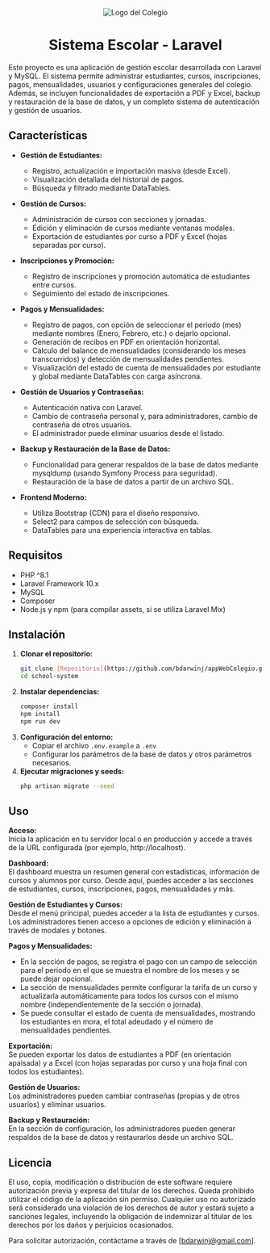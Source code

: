 <p align="center">
  <img src="https://i.ibb.co/vCJYT469/logo.png" alt="Logo del Colegio" />
</p>

<h1 align="center">Sistema Escolar - Laravel</h1>

Este proyecto es una aplicación de gestión escolar desarrollada con Laravel y MySQL. El sistema permite administrar estudiantes, cursos, inscripciones, pagos, mensualidades, usuarios y configuraciones generales del colegio. Además, se incluyen funcionalidades de exportación a PDF y Excel, backup y restauración de la base de datos, y un completo sistema de autenticación y gestión de usuarios.

## Características

- **Gestión de Estudiantes:**  
  - Registro, actualización e importación masiva (desde Excel).
  - Visualización detallada del historial de pagos.
  - Búsqueda y filtrado mediante DataTables.

- **Gestión de Cursos:**  
  - Administración de cursos con secciones y jornadas.
  - Edición y eliminación de cursos mediante ventanas modales.
  - Exportación de estudiantes por curso a PDF y Excel (hojas separadas por curso).

- **Inscripciones y Promoción:**  
  - Registro de inscripciones y promoción automática de estudiantes entre cursos.
  - Seguimiento del estado de inscripciones.

- **Pagos y Mensualidades:**  
  - Registro de pagos, con opción de seleccionar el periodo (mes) mediante nombres (Enero, Febrero, etc.) o dejarlo opcional.
  - Generación de recibos en PDF en orientación horizontal.
  - Cálculo del balance de mensualidades (considerando los meses transcurridos) y detección de mensualidades pendientes.
  - Visualización del estado de cuenta de mensualidades por estudiante y global mediante DataTables con carga asíncrona.

- **Gestión de Usuarios y Contraseñas:**  
  - Autenticación nativa con Laravel.
  - Cambio de contraseña personal y, para administradores, cambio de contraseña de otros usuarios.
  - El administrador puede eliminar usuarios desde el listado.

- **Backup y Restauración de la Base de Datos:**  
  - Funcionalidad para generar respaldos de la base de datos mediante mysqldump (usando Symfony Process para seguridad).
  - Restauración de la base de datos a partir de un archivo SQL.

- **Frontend Moderno:**  
  - Utiliza Bootstrap (CDN) para el diseño responsivo.
  - Select2 para campos de selección con búsqueda.
  - DataTables para una experiencia interactiva en tablas.

## Requisitos

- PHP ^8.1  
- Laravel Framework 10.x  
- MySQL  
- Composer  
- Node.js y npm (para compilar assets, si se utiliza Laravel Mix)

## Instalación

1. **Clonar el repositorio:**
   ```bash
   git clone [Repositorio](https://github.com/bdarwinj/appWebColegio.git)
   cd school-system
   ```
2. **Instalar dependencias:**
   ```bash
   composer install
   npm install
   npm run dev
   ```
3. **Configuración del entorno:**
   - Copiar el archivo `.env.example` a `.env`  
   - Configurar los parámetros de la base de datos y otros parámetros necesarios.
4. **Ejecutar migraciones y seeds:**
   ```bash
   php artisan migrate --seed
   ```

## Uso

**Acceso:**  
Inicia la aplicación en tu servidor local o en producción y accede a través de la URL configurada (por ejemplo, http://localhost).

**Dashboard:**  
El dashboard muestra un resumen general con estadísticas, información de cursos y alumnos por curso. Desde aquí, puedes acceder a las secciones de estudiantes, cursos, inscripciones, pagos, mensualidades y más.

**Gestión de Estudiantes y Cursos:**  
Desde el menú principal, puedes acceder a la lista de estudiantes y cursos. Los administradores tienen acceso a opciones de edición y eliminación a través de modales y botones.

**Pagos y Mensualidades:**  
- En la sección de pagos, se registra el pago con un campo de selección para el período en el que se muestra el nombre de los meses y se puede dejar opcional.  
- La sección de mensualidades permite configurar la tarifa de un curso y actualizarla automáticamente para todos los cursos con el mismo nombre (independientemente de la sección o jornada).  
- Se puede consultar el estado de cuenta de mensualidades, mostrando los estudiantes en mora, el total adeudado y el número de mensualidades pendientes.

**Exportación:**  
Se pueden exportar los datos de estudiantes a PDF (en orientación apaisada) y a Excel (con hojas separadas por curso y una hoja final con todos los estudiantes).

**Gestión de Usuarios:**  
Los administradores pueden cambiar contraseñas (propias y de otros usuarios) y eliminar usuarios.

**Backup y Restauración:**  
En la sección de configuración, los administradores pueden generar respaldos de la base de datos y restaurarlos desde un archivo SQL.

## Licencia

El uso, copia, modificación o distribución de este software requiere autorización previa y expresa del titular de los derechos. Queda prohibido utilizar el código de la aplicación sin permiso. Cualquier uso no autorizado será considerado una violación de los derechos de autor y estará sujeto a sanciones legales, incluyendo la obligación de indemnizar al titular de los derechos por los daños y perjuicios ocasionados.

Para solicitar autorización, contáctame a través de [bdarwinj@gmail.com].

